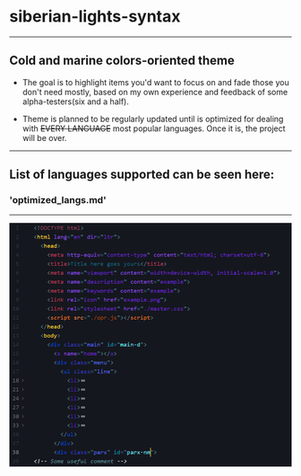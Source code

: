 # siberian-lights-syntax
---
## Cold and marine colors-oriented theme

 - The goal is to highlight items you'd want to focus on and fade those you
don't need mostly, based on my own experience and feedback of some
alpha-testers(six and a half).

 - Theme is planned to be regularly updated until is optimized for dealing
with ~~EVERY LANGUAGE~~ most popular languages. Once it is, the
project will be over.
---
## List of languages supported can be seen here:

### 'optimized_langs.md'
---
![Screenshot](https://raw.githubusercontent.com/kmx64/siberian-lights-syntax/master/example.png)
